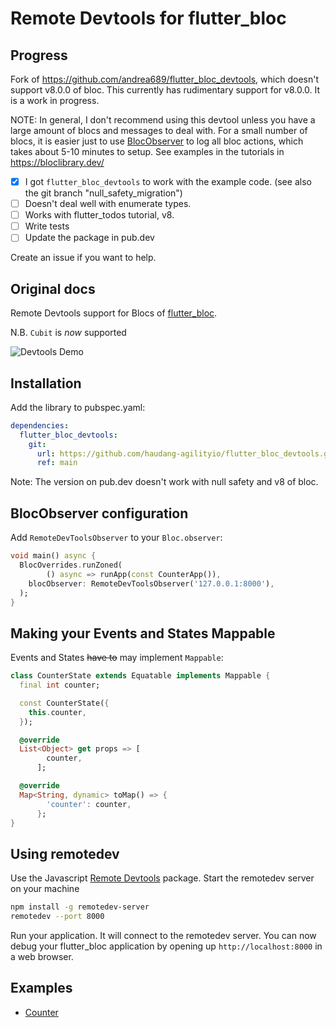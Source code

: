 # Remote Devtools for flutter_bloc

## Progress
Fork of https://github.com/andrea689/flutter_bloc_devtools, which doesn't support v8.0.0 of bloc.
This currently has rudimentary support for v8.0.0. It is a work in progress.

NOTE: In general, I don't recommend using this devtool unless you have a large amount of blocs and messages to deal with. For a small number of blocs, it is easier just to use [BlocObserver](https://bloclibrary.dev/#/coreconcepts?id=blocobserver) to log all bloc actions, which takes about 5-10 minutes to setup. See examples in the tutorials in https://bloclibrary.dev/

- [x] I got `flutter_bloc_devtools` to work with the example code. (see also the git branch "null_safety_migration")
- [ ] Doesn't deal well with enumerate types.
- [ ] Works with flutter_todos tutorial, v8.
- [ ] Write tests
- [ ] Update the package in pub.dev

Create an issue if you want to help.


## Original docs

Remote Devtools support for Blocs of [flutter_bloc](https://github.com/felangel/bloc/tree/master/packages/flutter_bloc).

N.B. `Cubit` is *now* supported

![Devtools Demo](https://github.com/andrea689/flutter_bloc_devtools/raw/main/demo.gif)

## Installation

Add the library to pubspec.yaml:

```yaml
dependencies:
  flutter_bloc_devtools:
    git:
      url: https://github.com/haudang-agilityio/flutter_bloc_devtools.git
      ref: main
```

Note: The version on pub.dev doesn't work with null safety and v8 of bloc.

## BlocObserver configuration

Add `RemoteDevToolsObserver` to your `Bloc.observer`:

```dart
void main() async {
  BlocOverrides.runZoned(
        () async => runApp(const CounterApp()),
    blocObserver: RemoteDevToolsObserver('127.0.0.1:8000'),
  );
}
```

## Making your Events and States Mappable

Events and States ~~have to~~ may implement `Mappable`:

```dart
class CounterState extends Equatable implements Mappable {
  final int counter;

  const CounterState({
    this.counter,
  });

  @override
  List<Object> get props => [
        counter,
      ];

  @override
  Map<String, dynamic> toMap() => {
        'counter': counter,
      };
}
```

## Using remotedev

Use the Javascript [Remote Devtools](https://github.com/zalmoxisus/remotedev-server) package. Start the remotedev server on your machine

```bash
npm install -g remotedev-server
remotedev --port 8000
```

Run your application. It will connect to the remotedev server. You can now debug your flutter_bloc application by opening up `http://localhost:8000` in a web browser.

## Examples

- [Counter](example/counter)

